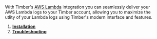 With Timber's [AWS Lambda](https://aws.amazon.com/lambda/) integration you can seamlessly deliver your AWS Lambda logs to your Timber account, allowing you to maximize the utlity of your Lambda logs using Timber's modern interface and features.

1. [**Installation**](/docs/platforms/aws-lambda/installation)
2. [**Troubleshooting**](/docs/platforms/aws-lambda/troubleshooting)
